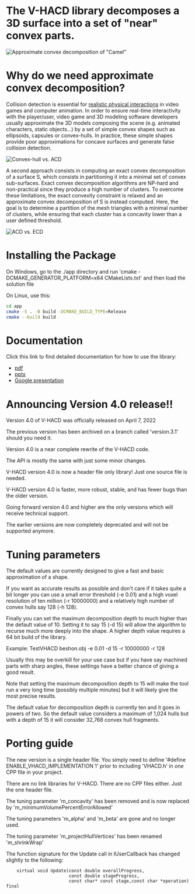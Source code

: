 # The V-HACD library decomposes a 3D surface into a set of "near" convex parts.

![Approximate convex decomposition of "Camel"](doc/acd.png)

# Why do we need approximate convex decomposition?

Collision detection is essential for [realistic physical interactions](https://www.youtube.com/watch?v=oyjE5L4-1lQ) in video games and computer animation. In order to ensure real-time interactivity with the player/user, video game and 3D modeling software developers usually approximate the 3D models composing the scene (e.g. animated characters, static objects...) by a set of simple convex shapes such as ellipsoids, capsules or convex-hulls. In practice, these simple shapes provide poor approximations for concave surfaces and generate false collision detection.

![Convex-hull vs. ACD](doc/chvsacd.png)

A second approach consists in computing an exact convex decomposition of a surface S, which consists in partitioning it into a minimal set of convex sub-surfaces. Exact convex decomposition algorithms are NP-hard and non-practical since they produce a high number of clusters. To overcome these limitations, the exact convexity constraint is relaxed and an approximate convex decomposition of S is instead computed. Here, the goal is to determine a partition of the mesh triangles with a minimal number of clusters, while ensuring that each cluster has a concavity lower than a user defined threshold.

![ACD vs. ECD](doc/ecdvsacd.png)

# Installing the Package

On Windows, go to the ./app directory and run 'cmake -DCMAKE_GENERATOR_PLATFORM=x64 CMakeLists.txt' and then load the solution file

On Linux, use this:
```bash
cd app
cmake -S . -B build -DCMAKE_BUILD_TYPE=Release
cmake --build build
```

# Documentation
Click this link to find detailed documentation for how to use the library:
- [pdf](doc/presentation/v-hacd_v4.pdf)
- [pptx](doc/presentation/v-hacd_v4.pptx)
- [Google presentation](https://docs.google.com/presentation/d/1OZ4mtZYrGEC8qffqb8F7Le2xzufiqvaPpRbLHKKgTIM/edit?usp=sharing)

# Announcing Version 4.0 release!!

Version 4.0 of V-HACD was officially released on April 7, 2022

The previous version has been archived on a branch called 'version.3.1' should you need it.

Version 4.0 is a near complete rewrite of the V-HACD code.

The API is mostly the same with just some minor changes.

V-HACD version 4.0 is now a header file only library!  Just one source file is needed.

V-HACD version 4.0 is faster, more robust, stable, and has fewer bugs than the older version.

Going forward version 4.0 and higher are the only versions which will receive technical support.

The earlier versions are now completely deprecated and will not be supported anymore.

# Tuning parameters

The default values are currently designed to give a fast and basic approximation of a shape.

If you want as accurate results as possible and don't care if it takes quite a bit longer you can use a small error threshold (-e 0.01) and a high voxel resolution of ten million (-r 10000000) and a relatively high number of convex hulls say 128 (-h 128).

Finally you can set the maximum decomposition depth to much higher than the default value of 10. Setting it to say 15 (-d 15) will allow the algorithm to recurse much more deeply into the shape. A higher depth value requires a 64 bit build of the library.

Example: TestVHACD beshon.obj -e 0.01 -d 15 -r 10000000 -r 128

Usually this may be overkill for your use case but if you have say machined parts with sharp angles, these settings have a better chance of giving a good result.

Note that setting the maximum decomposition depth to 15 will make the tool run a very long time (possibly multiple minutes) but it will likely give the most precise results.

The default value for decomposition depth is currently ten and it goes in powers of two. So the default value considers a maximum of 1,024 hulls but with a depth of 15 it will consider 32,768 convex hull fragments.

# Porting guide

The new version is a single header file. You simply need to define '#define ENABLE_VHACD_IMPLEMENTATION 1' prior to including 'VHACD.h' in *one* CPP file in your project.

There are no link libraries for V-HACD. There are no CPP files either. Just the one header file.

The tuning parameter 'm_concavity' has been removed and is now replaced by 'm_minimumVolumePercentErrorAllowed'

The tuning parameters 'm_alpha' and 'm_beta' are gone and no longer used.

The tuning parameter 'm_projectHullVertices' has been renamed 'm_shrinkWrap'

The function signature for the Update call in IUserCallback has changed slightly to the following:

        virtual void Update(const double overallProgress,
                            const double stageProgress,
                            const char* const stage,const char *operation) final
